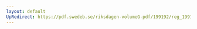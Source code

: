 ```yaml
---
layout: default
UpRedirect: https://pdf.swedeb.se/riksdagen-volumeG-pdf/199192/reg_199192/reg_199192_0051.pdf
---
```

